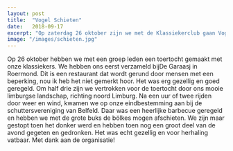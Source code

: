 ```yaml
---
layout: post
title:  "Vogel Schieten"
date:   2018-09-17
excerpt: "Op zaterdag 26 oktober zijn we met de Klassiekerclub gaan Vogelschieten in Belfeld."
image: "/images/schieten.jpg"
---
```


Op 26 oktober hebben we met een groep leden een toertocht gemaakt met onze klassiekers. We hebben ons eerst verzameld bijDe Garaasj in Roermond. Dit is een restaurant dat wordt gerund door mensen met een beperking, nou ik heb het niet gemerkt hoor. Het was erg gezellig en goed geregeld. Om half drie zijn we vertrokken voor de toertocht door ons mooie limburgse landschap, richting noord Limburg. Na een uur of twee rijden door weer en wind, kwamen we op onze eindbestemming aan bij de schuttersvereniging van Belfeld. Daar was een heerlijke barbecue geregeld en hebben we met de grote buks de bölkes mogen afschieten. We zijn maar gestopt toen het donker werd en hebben toen nog een groot deel van de avond gegeten en gedronken. Het was echt gezellig en voor herhaling vatbaar. Met dank aan de organisatie!



